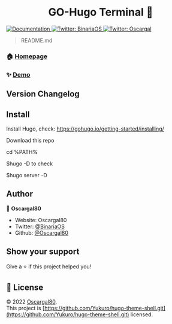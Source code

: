 <h1 align="center">GO-Hugo Terminal 👋</h1>
<p>
  <a href="https://github.com/Oscargal80/GO-hugo.git" target="_blank">
    <img alt="Documentation" src="https://img.shields.io/badge/documentation-yes-brightgreen.svg" />
  </a>
  <a href="https://twitter.com/BinariaOS" target="_blank">
    <img alt="Twitter: BinariaOS" src="https://img.shields.io/twitter/follow/BinariaOS.svg?style=social" />
  </a>
  <a href="https://twitter.com/oscargal" target="_blank">
    <img alt="Twitter: Oscargal" src="https://img.shields.io/twitter/follow/oscargal.svg?style=social" />
  </a>
</p>

> README.md

### 🏠 [Homepage](https://go.binariaos.com.py)

### ✨ [Demo](https://www.binariaos.com.py)

## Version Changelog

## Install
Install Hugo, check: https://gohugo.io/getting-started/installing/
<p>Download this repo
<p>cd %PATH%
<p>$hugo -D to check
<p>$hugo server -D

## Author

👤 **Oscargal80**

* Website: Oscargal80
* Twitter: [@BinariaOS](https://twitter.com/BinariaOS)
* Github: [@Oscargal80](https://github.com/Oscargal80)

## Show your support

Give a ⭐️ if this project helped you!

## 📝 License

© 2022 [Oscargal80](https://github.com/Oscargal80).<br />
This project is [https://github.com/Yukuro/hugo-theme-shell.git](https://github.com/Yukuro/hugo-theme-shell.git) licensed.

